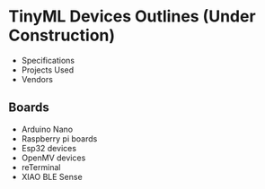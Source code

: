 # TinyML Devices Outlines (Under Construction)

- Specifications
- Projects Used
- Vendors

## Boards

- Arduino Nano
- Raspberry pi boards
- Esp32 devices
- OpenMV devices
- reTerminal
- XIAO BLE Sense
